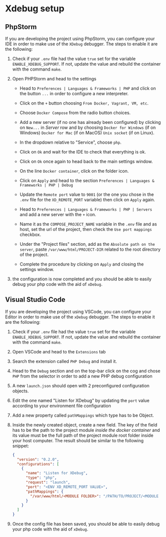 # Xdebug setup

## PhpStorm

If you are developing the project using PhpStorm, you can configure your IDE in order to make use of the `XDebug` debugger. The steps to enable it are the following:

1. Check if your `.env` file had the value `true` set for the variable `ENABLE_XDEBUG_SUPPORT`. If not, update the value and rebuild the container with the command `make`.

2. Open PHPStorm and head to the settings
	- Head to `Preferences | Languages & Frameworks | PHP` and click on the button `...` in order to configure a new interpreter.

	- Click on the `+` button choosing `From Docker, Vagrant, VM, etc`.

	- Choose `Docker Compose` from the radio button choices.

	- Add a new server (if no one has already been configured) by clicking on `New...` in *Server* row and by choosing `Docker for Windows` (if on Windows) `Docker for Mac` (if on MacOS) `Unix socket` (if on Linux).

	- In the dropdown relative to "Service", choose `php`.

	- Click on `Ok` and wait for the IDE to check that everything is ok.

	- Click on `Ok` once again to head back to the main settings window.

	- On the line `Docker container`, click on the folder icon.

	- Click on `Apply` and head to the section `Preferences | Languages & Frameworks | PHP | Debug`

	- Update the `Remote port` value to `9001` (or the one you chose in the `.env` file for the `XD_REMOTE_PORT` variable) then click on `Apply` again.

	- Head to `Preferences | Languages & Frameworks | PHP | Servers` and add a new server with the `+` icon.

	- Name it as the `COMPOSE_PROJECT_NAME` variable in the `.env` file and as host, set the url of the project, then check the `Use port mappings` checkbox.

	- Under the "Project files" section, add as the `Absolute path on the server`, paste `/var/www/html/PROJECT-DIR` related to the root directory of the project.

	- Complete the procedure by clicking on `Apply` and closing the settings window.

3. the configuration is now completed and you should be able to easily debug your php code with the aid of `xDebug`.


## Visual Studio Code

If you are developing the project using VSCode, you can configure your Editor in order to make use of the `xDebug` debugger. The steps to enable it are the following:

1. Check if your `.env` file had the value `true` set for the variable `ENABLE_XDEBUG_SUPPORT`. If not, update the value and rebuild the container with the command `make`.

2. Open VSCode and head to the `Extensions` tab

3. Search the extension called `PHP Debug` and install it.

4. Head to the `Debug` section and on the top-bar click on the cog and chose `PHP` from the selector in order to add a new PHP debug configuration

5. A new `launch.json` should open with 2 preconfigured configuration objects.

6. Edit the one named "Listen for XDebug" by updating the `port` value according to your environment file configuration

7. Add a new property called `pathMappings` which type has to be Object.

8. Inside the newly created object, create a new field. The key of the field has to be the path to the project module *inside the docker container* and its value must be the full path of the project module root folder inside your host computer. The result should be similar to the following snippet:
    
    ```json
    {
      "version": "0.2.0",
      "configurations": [
        {
          "name": "Listen for XDebug",
          "type": "php",
          "request": "launch",
          "port": "<ENV XD_REMOTE_PORT VALUE>",
          "pathMappings": {
            "/var/www/html/<MODULE FOLDER>": "/PATH/TO/PROJECT/<MODULE FOLDER>"
          }
        }
      ]
    }
    ```

9. Once the config file has been saved, you should be able to easily debug your php code with the aid of `xDebug`.
